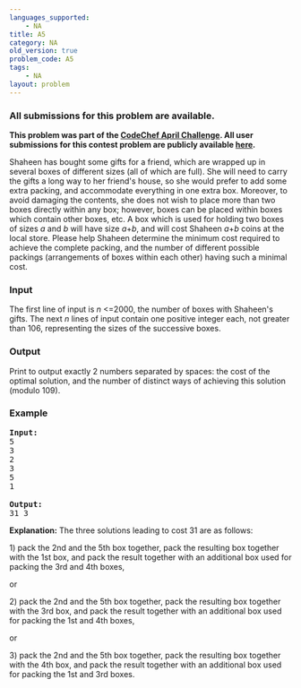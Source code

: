 ```yaml
---
languages_supported:
    - NA
title: A5
category: NA
old_version: true
problem_code: A5
tags:
    - NA
layout: problem
---
```

###  All submissions for this problem are available. 

**This problem was part of the [CodeChef April Challenge](http://www.codechef.com/APRIL09/). All user submissions for this contest problem are publicly available [here](http://www.codechef.com/APRIL09/status/A5/).**

Shaheen has bought some gifts for a friend, which are wrapped up in several boxes of different sizes (all of which are full). She will need to carry the gifts a long way to her friend's house, so she would prefer to add some extra packing, and accommodate everything in one extra box. Moreover, to avoid damaging the contents, she does not wish to place more than two boxes directly within any box; however, boxes can be placed within boxes which contain other boxes, etc. A box which is used for holding two boxes of sizes *a* and *b* will have size *a*+*b*, and will cost Shaheen *a*+*b* coins at the local store. Please help Shaheen determine the minimum cost required to achieve the complete packing, and the number of different possible packings (arrangements of boxes within each other) having such a minimal cost.

### Input

The first line of input is *n* &lt;=2000, the number of boxes with Shaheen's gifts. The next *n* lines of input contain one positive integer each, not greater than 106, representing the sizes of the successive boxes.

### Output

Print to output exactly 2 numbers separated by spaces: the cost of the optimal solution, and the number of distinct ways of achieving this solution (modulo 109).

### Example

<pre>
<b>Input:</b>
5
3
2
3
5
1

<b>Output:</b>
31 3
</pre>


**Explanation:**
The three solutions leading to cost 31 are as follows:

1\) pack the 2nd and the 5th box together, pack the resulting box together with the 1st box, and pack the result together with an additional box used for packing the 3rd and 4th boxes,

or

2\) pack the 2nd and the 5th box together, pack the resulting box together with the 3rd box, and pack the result together with an additional box used for packing the 1st and 4th boxes,

or

3\) pack the 2nd and the 5th box together, pack the resulting box together with the 4th box, and pack the result together with an additional box used for packing the 1st and 3rd boxes.
